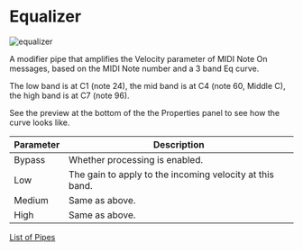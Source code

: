 # Equalizer

![equalizer](https://blokas.io/images/midihub/pipes/equalizer.svg)

A modifier pipe that amplifies the Velocity parameter of MIDI Note On messages, based on the MIDI Note number and a 3 band Eq curve.

The low band is at C1 (note 24), the mid band is at C4 (note 60, Middle C), the high band is at C7 (note 96).

See the preview at the bottom of the the Properties panel to see how the curve looks like.

| Parameter              | Description                                              |
| ---------------------- | -------------------------------------------------------- |
| Bypass                 | Whether processing is enabled.                           |
| Low                    | The gain to apply to the incoming velocity at this band. |
| Medium                 | Same as above.                                           |
| High                   | Same as above.                                           |

[List of Pipes](index.md#the-list-of-pipes)
